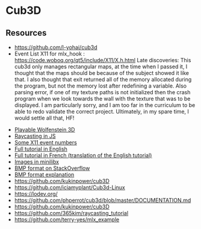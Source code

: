 # Cub3D

## Resources
- https://github.com/l-yohai/cub3d
- Event List X11 for mlx_hook : https://code.woboq.org/qt5/include/X11/X.h.html
Late discoveries: This cub3d only manages rectangular maps, at the time when I passed it, I thought that the maps should be because of the subject showed it like that. I also thought that exit returned all of the memory allocated during the program, but not the memory lost after redefining a variable. Also parsing error, if one of my texture paths is not initialized then the crash program when we look towards the wall with the texture that was to be displayed. I am particularly sorry, and I am too far in the curriculum to be able to redo validate the correct project. Ultimately, in my spare time, I would settle all that, HF!
* [Playable Wolfenstein 3D](http://users.atw.hu/wolf3d/)
* [Raycasting in JS](http://www.playfuljs.com/a-first-person-engine-in-265-lines/)
* [Some X11 event numbers](https://github.com/qst0/ft_libgfx)
* [Full tutorial in English](https://lodev.org/cgtutor/raycasting.html)
* [Full tutorial in French (translation of the English tutorial)](http://forums.mediabox.fr/wiki/tutoriaux/flashplatform/affichage/3d/raycasting)
* [Images in minilibx](https://github.com/keuhdall/images_example)
* [BMP format on StackOverflow](https://stackoverflow.com/questions/2654480/writing-bmp-image-in-pure-c-c-without-other-libraries)
* [BMP format explanation](https://web.archive.org/web/20080912171714/http://www.fortunecity.com/skyscraper/windows/364/bmpffrmt.html)
* https://github.com/kukinpower/cub3D
* https://github.com/iciamyplant/Cub3d-Linux
* https://lodev.org/
* https://github.com/phperrot/cub3d/blob/master/DOCUMENTATION.md
* https://github.com/kukinpower/cub3D
* https://github.com/365kim/raycasting_tutorial
* https://github.com/terry-yes/mlx_example
